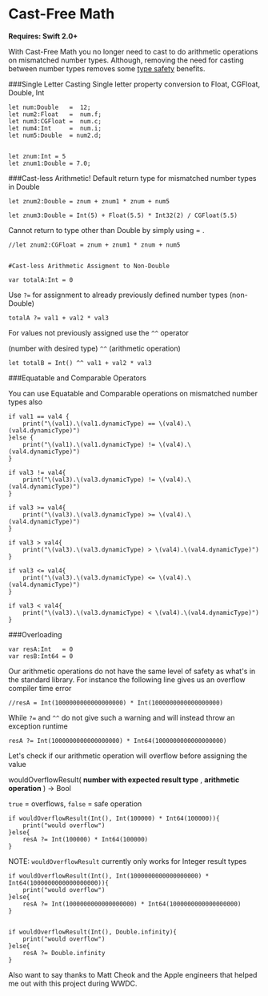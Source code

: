 # Cast-Free Math

**Requires: Swift 2.0+**

With Cast-Free Math you no longer need to cast to do arithmetic operations on mismatched number types.
Although, removing the need for casting between number types removes some [type safety](https://realm.io/news/altconf-justin-spahr-summers-type-safety/ "Correct Behavior Through Type Safety") benefits.

###Single Letter Casting 
Single letter property conversion to Float, CGFloat, Double, Int
```
let num:Double   =  12;
let num2:Float   =  num.f;
let num3:CGFloat =  num.c;
let num4:Int     =  num.i;
let num5:Double  = num2.d;


let znum:Int = 5 
let znum1:Double = 7.0;
```
###Cast-less Arithmetic!
Default return type for mismatched number types in Double
```
let znum2:Double = znum + znum1 * znum + num5 

let znum3:Double = Int(5) + Float(5.5) * Int32(2) / CGFloat(5.5)
```
Cannot return to type other than Double by simply using = .

```
//let znum2:CGFloat = znum + znum1 * znum + num5


#Cast-less Arithmetic Assigment to Non-Double

var totalA:Int = 0
```

Use `?=` for assignment to already previously defined number types (non-Double)

```
totalA ?= val1 + val2 * val3
```
For values not previously assigned use the `^^` operator

(number with desired type) `^^` (arithmetic operation)

```
let totalB = Int() ^^ val1 + val2 * val3
```

###Equatable and Comparable Operators

You can use Equatable and Comparable operations on mismatched number types also

```
if val1 == val4 {
    print("\(val1).\(val1.dynamicType) == \(val4).\(val4.dynamicType)")
}else {
    print("\(val1).\(val1.dynamicType) != \(val4).\(val4.dynamicType)")
}

if val3 != val4{
    print("\(val3).\(val3.dynamicType) != \(val4).\(val4.dynamicType)")
}

if val3 >= val4{
    print("\(val3).\(val3.dynamicType) >= \(val4).\(val4.dynamicType)")
}

if val3 > val4{
    print("\(val3).\(val3.dynamicType) > \(val4).\(val4.dynamicType)")
}

if val3 <= val4{
    print("\(val3).\(val3.dynamicType) <= \(val4).\(val4.dynamicType)")
}

if val3 < val4{
    print("\(val3).\(val3.dynamicType) < \(val4).\(val4.dynamicType)")
}

`````

###Overloading

```
var resA:Int   = 0
var resB:Int64 = 0
```

Our arithmetic operations do not have the same level of safety as what's in the standard library.  For instance the following line gives us an overflow compiler time error

```
//resA = Int(1000000000000000000) * Int(1000000000000000000)
```

While `?=` and `^^` do not give such a warning and will instead throw an exception runtime

```
resA ?= Int(1000000000000000000) * Int64(1000000000000000000)
```

Let's check if our arithmetic operation will overflow before assigning the value

   wouldOverflowResult( **number with expected result type**  , **arithmetic operation** ) -> Bool
   
   `true` = overflows, `false` = safe operation
   
```
if wouldOverflowResult(Int(), Int(100000) * Int64(100000)){
    print("would overflow")
}else{
    resA ?= Int(100000) * Int64(100000)
}
```
NOTE: `wouldOverflowResult` currently only works for Integer result types

```
if wouldOverflowResult(Int(), Int(1000000000000000000) * Int64(1000000000000000000)){
    print("would overflow")
}else{
    resA ?= Int(1000000000000000000) * Int64(1000000000000000000)
}


if wouldOverflowResult(Int(), Double.infinity){
    print("would overflow")
}else{
    resA ?= Double.infinity
}

```



Also want to say thanks to Matt Cheok and the Apple engineers that helped me out with this project during WWDC. 


